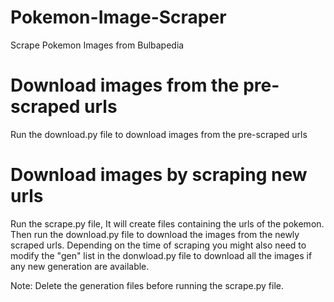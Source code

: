 # Pokemon-Image-Scraper
Scrape Pokemon Images from Bulbapedia

# Download images from the pre-scraped urls
Run the download.py file to download images from the pre-scraped urls

# Download images by scraping new urls
Run the scrape.py file, It will create files containing the urls of the pokemon. Then run the download.py file to download the images from the newly scraped urls. Depending on the time of scraping you might also need to modify the "gen" list in the donwload.py file to download all the images if any new generation are available.


Note: Delete the generation files before running the scrape.py file.
